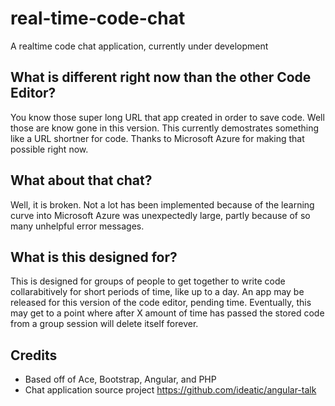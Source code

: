 # real-time-code-chat
A realtime code chat application, currently under development

## What is different right now than the other Code Editor?
You know those super long URL that app created in order to save code. Well those are know
gone in this version. This currently demostrates something like a URL shortner for code.
Thanks to Microsoft Azure for making that possible right now.

## What about that chat?
Well, it is broken. Not a lot has been implemented because of the learning curve into Microsoft
Azure was unexpectedly large, partly because of so many unhelpful error messages.

## What is this designed for?
This is designed for groups of people to get together to write code collarabitively for short periods of time, like up to a day.
An app may be released for this version of the code editor, pending time. Eventually, this may get to a point
where after X amount of time has passed the stored code from a group session will delete itself forever.

## Credits
- Based off of Ace, Bootstrap, Angular, and PHP
- Chat application source project https://github.com/ideatic/angular-talk
